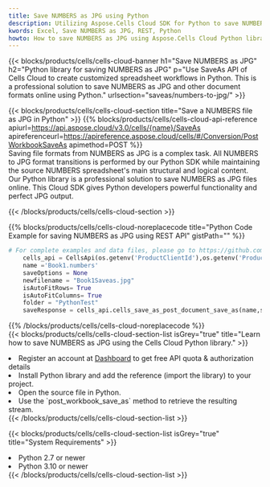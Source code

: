 ```yaml
---
title: Save NUMBERS as JPG using Python 
description: Utilizing Aspose.Cells Cloud SDK for Python to save NUMBERS format file as JPG format file. 
kwords: Excel, Save NUMBERS as JPG, REST, Python
howto: How to save NUMBERS as JPG using Aspose.Cells Cloud Python library.
---
```



{{< blocks/products/cells/cells-cloud-banner h1="Save NUMBERS as JPG" h2="Python library for saving NUMBERS as JPG" p="Use SaveAs API of Cells Cloud to create customized spreadsheet workflows in Python. This is a professional solution to save NUMBERS as JPG and other document formats online using Python." urlsection="saveas/numbers-to-jpg/" >}}

{{< blocks/products/cells/cells-cloud-section  title="Save a NUMBERS file as JPG in Python" >}}
{{% blocks/products/cells/cells-cloud-api-reference  apiurl=https://api.aspose.cloud/v3.0/cells/{name}/SaveAs  apireferenceurl=https://apireference.aspose.cloud/cells/#/Conversion/PostWorkbookSaveAs  apimethod=POST %}}
<br/>
Saving file formats from NUMBERS as JPG is a complex task. All NUMBERS to JPG format transitions is performed by our Python SDK while maintaining the source NUMBERS spreadsheet's main structural and logical content. Our Python library is a professional solution to save NUMBERS as JPG files online. This Cloud SDK gives Python developers powerful functionality and perfect JPG output.

{{< /blocks/products/cells/cells-cloud-section >}}

{{% blocks/products/cells/cells-cloud-noreplacecode title="Python Code Example for saving NUMBERS as JPG using REST API" gistPath="" %}}
  
```python
# For complete examples and data files, please go to https://github.com/aspose-cells-cloud/aspose-cells-cloud-python/
    cells_api = CellsApi(os.getenv('ProductClientId'),os.getenv('ProductClientSecret'))
    name ='Book1.numbers'    
    saveOptions = None
    newfilename = "Book1Saveas.jpg"
    isAutoFitRows= True
    isAutoFitColumns= True
    folder = "PythonTest"
    saveResponse = cells_api.cells_save_as_post_document_save_as(name,save_options=saveOptions, newfilename=(folder +'/' + newfilename),folder=folder)
```
  
{{% /blocks/products/cells/cells-cloud-noreplacecode  %}}
<br/>
{{< blocks/products/cells/cells-cloud-section-list isGrey="true"  title="Learn how to save NUMBERS as JPG using the Cells Cloud Python library." >}}
<li>Register an account at <a href="https://dashboard.aspose.cloud/">Dashboard</a> to get free API quota & authorization details</li>
<li>Install Python library and add the reference (import the library) to your project.</li>
<li>Open the source file in Python.</li>
<li>Use the `post_workbook_save_as` method to retrieve the resulting stream.</li>
{{< /blocks/products/cells/cells-cloud-section-list >}}

{{< blocks/products/cells/cells-cloud-section-list isGrey="true"  title="System Requirements" >}}
<li>Python 2.7 or newer</li>
<li>Python 3.10 or newer</li>
{{< /blocks/products/cells/cells-cloud-section-list >}}
